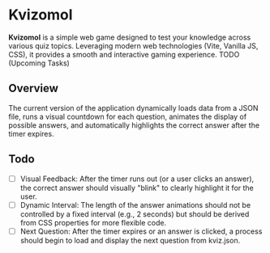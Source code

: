 # Kvizomol

**Kvizomol** is a simple web game designed to test your knowledge across various quiz topics. Leveraging modern web technologies (Vite, Vanilla JS, CSS), it provides a smooth and interactive gaming experience.
TODO (Upcoming Tasks)

## Overview
The current version of the application dynamically loads data from a JSON file, runs a visual countdown for each question, animates the display of possible answers, and automatically highlights the correct answer after the timer expires.

## Todo
- [ ] Visual Feedback: After the timer runs out (or a user clicks an answer), the correct answer should visually "blink" to clearly highlight it for the user.  
- [ ] Dynamic Interval: The length of the answer animations should not be controlled by a fixed interval (e.g., 2 seconds) but should be derived from CSS properties for more flexible code.  
- [ ] Next Question: After the timer expires or an answer is clicked, a process should begin to load and display the next question from kviz.json.  